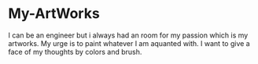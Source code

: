 # My-ArtWorks
I can be an engineer but i always had an room for my passion which is my artworks. My urge is to paint whatever I am aquanted with. I want to give a face of my thoughts by colors and brush.
